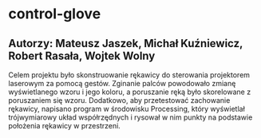# control-glove
## Autorzy: Mateusz Jaszek, Michał Kuźniewicz, Robert Rasała, Wojtek Wolny
Celem projektu było skonstruowanie rękawicy do sterowania projektorem laserowym za pomocą gestów. Zginanie palców powodowało zmianę wyświetlanego wzoru i jego koloru, a poruszanie ręką było skorelowane z poruszaniem się wzoru. Dodatkowo, aby przetestować zachowanie rękawicy, napisano program w środowisku Processing, który wyświetlał trójwymiarowy układ współrzędnych i rysował w nim punkty na podstawie położenia rękawicy w przestrzeni.
